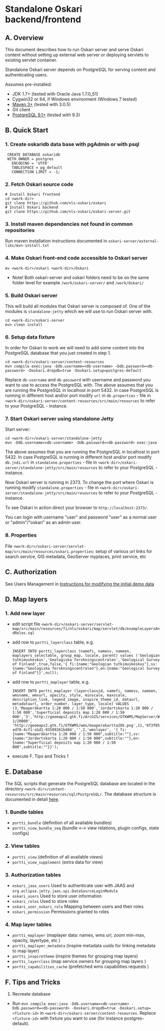 # Standalone Oskari backend/frontend

## A. Overview

This document describes how to run Oskari server and serve Oskari content without setting up external web server
or deploying servlets to existing servlet container.

Standalone Oskari server depends on PostgreSQL for serving content and authenticating users.

Assumes pre-installed:

* JDK 1.7+ (tested with Oracle Java 1.7.0_51)
* Cygwin32 or 64, if Windows environment (Windows 7 tested)
* [Maven 3+](http://maven.apache.org/) (tested with 3.0.5)
* Git client
* [PostgreSQL 9.1+](http://www.postgresql.org/) (tested with 9.3)

## B. Quick Start

### 1. Create oskaridb data base with pgAdmin or with psql

     CREATE DATABASE oskaridb
     WITH OWNER = postgres
       ENCODING = 'UTF8'
       TABLESPACE = pg_default
       CONNECTION LIMIT = -1;


### 2. Fetch Oskari source code

    # Install Oskari frontend
    cd <work-dir>
    git clone https://github.com/nls-oskari/oskari
    # Install Oskari backend
    git clone https://github.com/nls-oskari/oskari-server.git

### 3. Install maven dependencies not found in common repositories

Run maven installation instructions documented in `oskari-server/external-libs/mvn-install.txt`

### 4. Make Oskari front-end code accessible to Oskari server

    mv <work-dir>/oskari <work-dir>/Oskari

* Note! Both oskari-server and oskari folders need to be on the same folder level for example `/work/oskari-server/` and `/work/Oskari/`

### 5. Build Oskari server

This will build all modules that Oskari server is composed of.
One of the modules is `standalone-jetty` which we will use to run Oskari server with.

    cd <work-dir>/oskari-server
    mvn clean install

### 6. Setup data fixture

In order for Oskari to work we will need to add some content into the PostgreSQL database that you just created in step 1.

    cd <work-dir>/oskari-server/content-resources
    mvn compile exec:java -Ddb.username=<db-username> -Ddb.password=<db-password> -Doskari.dropdb=true -Doskari.setup=postgres-default

Replace `db-username` and `db-password` with username and password you want to use to access the PostgreSQL with.
The above assumes that you are running the PostgreSQL in localhost in port 5432. In case PostgreSQL is running in different host and/or port
modify `url` in `db.properties` - file in `<work-dir>/oskari-server/content-resources/src/main/resources` to refer to your PostgreSQL - instance.

### 7. Start Oskari server using standalone Jetty

Start server:

    cd <work-dir>/oskari-server/standalone-jetty
    mvn -Ddb.username=<db-username> -Ddb.password=<db-password> exec:java

The above assumes that you are running the PostgreSQL in localhost in port 5432. In case PostgreSQL is running in different host and/or port
modify `db.jndi.url` in `standalone.properties` - file in `<work-dir>/oskari-server/standalone-jetty/src/main/resources` to refer to your PostgreSQL - instance.

Now Oskari server is running in 2373. To change the port where Oskari is running modify `standalone.properties` - file
in `<work-dir>/oskari-server/standalone-jetty/src/main/resources` to refer to your PostgreSQL - instance.

To see Oskari in action direct your browser to `http://localhost:2373/`.

You can login with username "user" and password "user" as a normal user or "admin"/"oskari" as an admin user.

### 8. Properties

File `<work-dir>/oskari-server/servlet-map/src/main/resources/oskari.properties`: setup of various url links for search service, GIS metadata, GeoServer myplaces, print service, etc

## C. Authorization

See Users Management in [Instructions for modifying the initial demo data](/documentation/backend/modifying-initial-data)

## D. Map layers

### 1. Add new layer

* edit script file `<work-dir>/oskari-server/servlet-map/src/main/resources/fi/nls/oskari/map/servlet/db/exampleLayersAndRoles.sql`

* add row to `portti_layerclass` table, e.g.

      INSERT INTO portti_layerclass (namefi, namesv, nameen, maplayers_selectable, group_map, locale, parent) values ('Geologian tutkimuskeskus','Geologiska forskningscentralen','Geological Survey of Finland',true,false,'{ fi:{name:"Geologian tutkimuskeskus"},sv:{name:"Geologiska forskningscentralen"},en:{name:"Geological Survey of Finland"}}',null);

* add row to `portti_maplayer` table, e.g.

      INSERT INTO portti_maplayer (layerclassid, namefi, namesv, nameen, wmsname, wmsurl, opacity, style, minscale, maxscale, description_link, legend_image, inspire_theme_id, dataurl, metadataurl, order_number, layer_type, locale) VALUES (3,'Maaperäkartta 1:20 000 / 1:50 000','Jordartskarta 1:20 000 / 1:50 000','Superficial deposits map 1:20 000 / 1:50 000','3','http://geomaps2.gtk.fi/ArcGIS/services/GTKWMS/MapServer/WMSServer',75,'',100000,10000,'http://www.paikkatietoikkuna.fi/web/guest/maaperakartta-1/20000', 'http://geomaps2.gtk.fi/GTKWMS/wms/maaperakartta20k.png',11,'0f3f054f-ad70-4cf1-a1d1-93589261bd04','',2,'wmslayer', '{ fi:{name:"Maaperäkartta 1:20 000 / 1:50 000",subtitle:""},sv:{name:"Jordartskarta 1:20 000 / 1:50 000",subtitle:""},en:{name:"Superficial deposits map 1:20 000 / 1:50 000",subtitle:""}}');

* execute F. Tips and Tricks 1

## E. Database

The SQL scripts that generate the PostgreSQL database are located in the directory `<work-dir>/content-resources/src/main/resources/sql/PostgreSQL/`. The database structure is documented in detail [here](/architecture/database).

### 1. Bundle tables

* `portti_bundle` (definition of all available  bundles)
* `portti_view_bundle_seq` (bundle <--> view relations, plugin configs, state configs)

### 2. View tables

* `portti_view` (definition of all available views)
* `portti_view_supplement` (extra data for view)

### 3. Authorization tables

* `oskari_jaas_users` Used to authenticate user with JAAS and `org.eclipse.jetty.jaas.spi.DataSourceLoginModule`
* `oskari_users` Used to store user information
* `oskari_roles` Used to store roles
* `oskari_user_oskari_role` Mapping between users and their roles
* `oskari_permission` Permissions granted to roles

### 4. Map layer tables

* `portti_maplayer` (maplayer data: names, wms url, zoom min-max, opacity, layertype, etc )
* `portti_maplayer_metadata` (inspire metadata uuids for linking metadata to map layer)
* `portti_inspiretheme`  (inspire themes for grouping map layers)
* `portti_layerclass` (map service owners for grouping map layers )
* `portti_capabilities_cache` (prefetched wms capabilities requests )


## F. Tips and Tricks

1. Recreate database
  - Run `mvn compile exec:java -Ddb.username=<db-username> -Ddb.password=<db-password> -Doskari.dropdb=true -Doskari.setup=<fixture-id>` in `<work-dir>/oskari-server/content-resources`. Replace `<fixture-id>` with fixture you want to use (for instance postgres-default).

